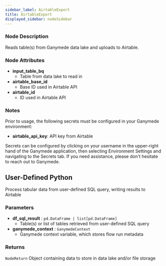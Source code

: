 ```yaml
---
sidebar_label: AirtableExport
title: AirtableExport
displayed_sidebar: nodeSidebar
---
```


### Node Description

Reads table(s) from Ganymede data lake and uploads to Airtable.

### Node Attributes

- **input_table_bq**
  - Table from data lake to read in
- **airtable_base_id**
  - Base ID used in Airtable API
- **airtable_id**
  - ID used in Airtable API

### Notes

Prior to usage, the following secrets must be configured in your Ganymede environment:
- **airtable_api_key**: API key from Airtable

Secrets can be configured by clicking on your username in the upper-right hand of the Ganymede
application, then selecting Environment Settings and navigating to the Secrets tab.  If you need
assistance, please don't hesitate to reach out to Ganymede.

## User-Defined Python

Process tabular data from user-defined SQL query, writing results to Airtable

### Parameters

- **df_sql_result** : `pd.DataFrame | list[pd.DataFrame]`
    - Table(s) or list of tables retrieved from user-defined SQL query
- **ganymede_context** : `GanymedeContext`
    - Ganymede context variable, which stores flow run metadata

### Returns

`NodeReturn`
  Object containing data to store in data lake and/or file storage